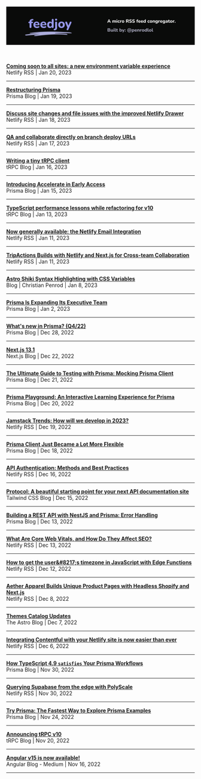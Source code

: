 <p align="center">
  <img src="assets/banner.svg" alt="feedjoy" title="feedjoy" />
</p>
<br />


<strong>[Coming soon to all sites: a new environment variable experience](https://netlify.com/blog/coming-soon-to-all-sites-a-new-environment-variable-experience/)</strong><br />
Netlify RSS | Jan 20, 2023
<hr />

<strong>[Restructuring Prisma](https://www.prisma.io/blog/restructure-announcement-1a9ek279du8j)</strong><br />
Prisma Blog | Jan 19, 2023
<hr />

<strong>[Discuss site changes and file issues with the improved Netlify Drawer](https://netlify.com/blog/discuss-site-changes-and-file-issues-with-the-improved-netlify-drawer/)</strong><br />
Netlify RSS | Jan 18, 2023
<hr />

<strong>[QA and collaborate directly on branch deploy URLs](https://netlify.com/blog/qa-and-collaborate-directly-on-branch-deploy-urls/)</strong><br />
Netlify RSS | Jan 17, 2023
<hr />

<strong>[Writing a tiny tRPC client](https://trpc.io/blog/tinyrpc-client)</strong><br />
tRPC Blog | Jan 16, 2023
<hr />

<strong>[Introducing Accelerate in Early Access](https://www.prisma.io/blog/announcing-accelerate-usrvpi6sfkv4)</strong><br />
Prisma Blog | Jan 15, 2023
<hr />

<strong>[TypeScript performance lessons while refactoring for v10](https://trpc.io/blog/typescript-performance-lessons)</strong><br />
tRPC Blog | Jan 13, 2023
<hr />

<strong>[Now generally available: the Netlify Email Integration](https://netlify.com/blog/netlify-email-integration-ga/)</strong><br />
Netlify RSS | Jan 11, 2023
<hr />

<strong>[TripActions Builds with Netlify and Next.js for Cross-team Collaboration](https://netlify.com/blog/trip-actions-next-case-study/)</strong><br />
Netlify RSS | Jan 11, 2023
<hr />

<strong>[Astro Shiki Syntax Highlighting with CSS Variables](https://christianpenrod.com/blog/astro-shiki-syntax-highlighting-with-css-variables/)</strong><br />
Blog | Christian Penrod | Jan 8, 2023
<hr />

<strong>[Prisma Is Expanding Its Executive Team](https://www.prisma.io/blog/coo-announcement-aer1fgviirjb)</strong><br />
Prisma Blog | Jan 2, 2023
<hr />

<strong>[What&#39;s new in Prisma? (Q4/22)](https://www.prisma.io/blog/wnip-q4-2022-f66prwkjx72s)</strong><br />
Prisma Blog | Dec 28, 2022
<hr />

<strong>[Next.js 13.1](https://nextjs.org/blog/next-13-1)</strong><br />
Next.js Blog | Dec 22, 2022
<hr />

<strong>[The Ultimate Guide to Testing with Prisma: Mocking Prisma Client](https://www.prisma.io/blog/testing-series-1-8eRB5p0Y8o)</strong><br />
Prisma Blog | Dec 21, 2022
<hr />

<strong>[Prisma Playground: An Interactive Learning Experience for Prisma](https://www.prisma.io/blog/announcing-prisma-playground-xeywknkj0e1p)</strong><br />
Prisma Blog | Dec 20, 2022
<hr />

<strong>[Jamstack Trends: How will we develop in 2023?](https://netlify.com/blog/jamstack-trend-predictions-2023/)</strong><br />
Netlify RSS | Dec 19, 2022
<hr />

<strong>[Prisma Client Just Became a Lot More Flexible](https://www.prisma.io/blog/client-extensions-preview-8t3w27xkrxxn)</strong><br />
Prisma Blog | Dec 18, 2022
<hr />

<strong>[API Authentication: Methods and Best Practices](https://netlify.com/blog/api-authentication-methods/)</strong><br />
Netlify RSS | Dec 16, 2022
<hr />

<strong>[Protocol: A beautiful starting point for your next API documentation site](https://tailwindcss.com/blog/2022-12-15-protocol-api-documentation-template)</strong><br />
Tailwind CSS Blog | Dec 15, 2022
<hr />

<strong>[Building a REST API with NestJS and Prisma: Error Handling](https://www.prisma.io/blog/nestjs-prisma-error-handling-7D056s1kOop2)</strong><br />
Prisma Blog | Dec 13, 2022
<hr />

<strong>[What Are Core Web Vitals, and How Do They Affect SEO?](https://netlify.com/blog/core-web-vitals-seo/)</strong><br />
Netlify RSS | Dec 13, 2022
<hr />

<strong>[How to get the user&amp;#8217;s timezone in JavaScript with Edge Functions](https://netlify.com/blog/how-to-get-timezone-in-javascript-with-edge-functions/)</strong><br />
Netlify RSS | Dec 12, 2022
<hr />

<strong>[Aether Apparel Builds Unique Product Pages with Headless Shopify and Next.js ](https://netlify.com/blog/aether-apparel-shopify-nextjs/)</strong><br />
Netlify RSS | Dec 8, 2022
<hr />

<strong>[Themes Catalog Updates](https://astro.build/blog/themes-catalog-updates/)</strong><br />
The Astro Blog | Dec 7, 2022
<hr />

<strong>[Integrating Contentful with your Netlify site is now easier than ever](https://netlify.com/blog/integrating-contentful-with-your-netlify-site-is-now-easier-than-ever/)</strong><br />
Netlify RSS | Dec 6, 2022
<hr />

<strong>[How TypeScript 4.9 `satisfies` Your Prisma Workflows](https://www.prisma.io/blog/satisfies-operator-ur8ys8ccq7zb)</strong><br />
Prisma Blog | Nov 30, 2022
<hr />

<strong>[Querying Supabase from the edge with PolyScale](https://netlify.com/blog/querying-supabase-from-the-edge-with-polyscale/)</strong><br />
Netlify RSS | Nov 30, 2022
<hr />

<strong>[Try Prisma: The Fastest Way to Explore Prisma Examples](https://www.prisma.io/blog/try-prisma-announcment-Kv6bwRcdjd)</strong><br />
Prisma Blog | Nov 24, 2022
<hr />

<strong>[Announcing tRPC v10](https://trpc.io/blog/announcing-trpc-10)</strong><br />
tRPC Blog | Nov 20, 2022
<hr />

<strong>[Angular v15 is now available!](https://blog.angular.io/angular-v15-is-now-available-df7be7f2f4c8?source=rss----447683c3d9a3---4)</strong><br />
Angular Blog - Medium | Nov 16, 2022
<hr />

